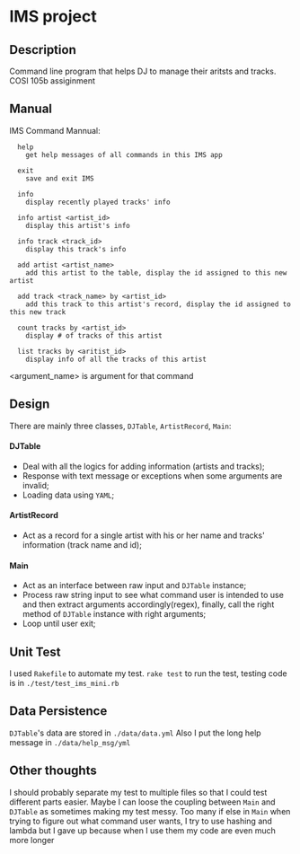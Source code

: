 
# IMS project

## Description

Command line program that helps DJ to manage their aritsts and tracks. 
COSI 105b assiginment 


## Manual

IMS Command Mannual:

      help
        get help messages of all commands in this IMS app
      
      exit
        save and exit IMS
      
      info
        display recently played tracks' info
      
      info artist <artist_id>
        display this artist's info
      
      info track <track_id>
        display this track's info
      
      add artist <artist_name>
        add this artist to the table, display the id assigned to this new artist
      
      add track <track_name> by <artist_id>
        add this track to this artist's record, display the id assigned to this new track
      
      count tracks by <artist_id>
        display # of tracks of this artist
      
      list tracks by <aritist_id>
        display info of all the tracks of this artist


<argument_name> is argument for that command


## Design

There are mainly three classes, `DJTable`, `ArtistRecord`, `Main`:

 #### DJTable
 - Deal with all the logics for adding information (artists and tracks);
 - Response with text message or exceptions when some arguments are invalid;
 - Loading data using `YAML`;
 
 #### ArtistRecord
 - Act as a record for a single artist with his or her name and tracks' information (track name and id);
 
 #### Main
 - Act as an interface between raw input and `DJTable` instance;
 - Process raw string input to see what command user is intended to use and then extract arguments accordingly(regex), finally, call the right method of `DJTable` instance with right arguments;
 - Loop until user exit;
 
## Unit Test

I used `Rakefile` to automate my test.
`rake test` to run the test, testing code is in `./test/test_ims_mini.rb`


## Data Persistence

`DJTable`'s data are stored in `./data/data.yml`
Also I put the long help message in `./data/help_msg/yml`

## Other thoughts

I should probably separate my test to multiple files so that I could test different parts easier.
Maybe I can loose the coupling between `Main` and `DJTable` as sometimes making my test messy.
Too many if else in `Main` when trying to figure out what command user wants, I try to use hashing and lambda but I gave up because when I use them my code are even much more longer
